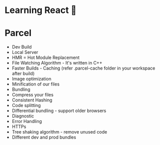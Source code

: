 # Learning React 🎉

# Parcel
- Dev Build
- Local Server
- HMR = Hot Module Replacement
- File Watching Algorithm - It's written in C++
- Faster Builds - Caching (refer .parcel-cache folder in your workspace after build)
- Image optimization 
- Minification of our files
- Bundling 
- Compress your files
- Consistent Hashing
- Code splitting
- Differential bundling - support older browsers
- Diagnostic
- Error Handling
- HTTPs
- Tree shaking algorithm - remove unused code
- Different dev and prod bundles